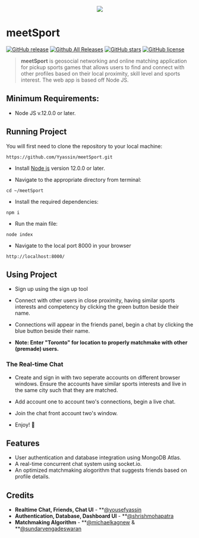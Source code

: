<span title="meetSport Dashboard">
 <p align="center">
  <img src="https://i.imgur.com/lzhScNS.png">
 </p>
</span>

# meetSport
[![GitHub release](https://img.shields.io/github/v/release/Yyassin/meetSport.svg?colorB=97CA00?label=version)](https://github.com/Yyassin/meetSport/releases/latest) [![Github All Releases](https://img.shields.io/github/downloads/Yyassin/meetSport/total.svg?colorB=97CA00)](https://github.com/Yyassin/meetSport/releases) [![GitHub stars](https://img.shields.io/github/stars/Yyassin/meetSport.svg?colorB=007EC6)](https://github.com/Yyassin/meetSport/stargazers)  [![GitHub license](https://img.shields.io/badge/license-MIT-blue.svg)](https://raw.githubusercontent.com/Yyassin/meetSport/master/LICENSE)

> **meetSport** is geosocial networking and online matching application for pickup sports games that allows users to find and connect with other profiles based on their local proximity, skill level and sports interest. The web app is based off Node JS.

<!--- Supports all major media players, including full **Spotify**, **Google Play Music Desktop Player** and **Chrome/Firefox webplayer** support (thanks to **[@tjhrulz](https://github.com/tjhrulz)** and **[@khanhas](https://github.com/khanhas)**)  for the amazing plugins used in this skin). --->

## Minimum Requirements:
 - Node JS v.12.0.0 or later.
 
## Running Project
You will first need to clone the repository to your local machine:
```
https://github.com/Yyassin/meetSport.git
```

* Install [Node js](https://nodejs.org/en/) version 12.0.0 or later.

* Navigate to the appropriate directory from terminal:
```
cd ~/meetSport
```

* Install the required dependencies:
```
npm i
```

* Run the main file:
```
node index
```

* Navigate to the local port 8000 in your browser
```
http://localhost:8000/
```


## Using Project

* Sign up using the sign up tool

* Connect with other users in close proximity, having similar sports interests and competency by clicking the green button beside their name.

* Connections will appear in the friends panel, begin a chat by clicking the blue button beside their name.

* **Note: Enter "Toronto" for location to properly matchmake with other (premade) users.**

### The Real-time Chat

* Create and sign in with two seperate accounts on different browser windows. Ensure the accounts have similar sports interests and live in the same city such that they are matched.

* Add account one to account two's connections, begin a live chat. 

* Join the chat front account two's window.

 * Enjoy! 🎉


## Features
- User authentication and database integration using MongoDB Atlas.
- A real-time concurrent chat system using socket.io.
- An optimized matchmaking alogorithm that suggests friends based on profile details.


## Credits

- **Realtime Chat, Friends, Chat UI** - **[@yousefyassin](https://github.com/Yyassin) 
- **Authentication, Database, Dashboard UI** - **[@shrishmohapatra](https://github.com/shrish-mohapatra)
- **Matchmaking Algorithm** - **[@michaelkagnew](https://github.com/Michael-Kagnew) & **[@sundarvengadeswaran](https://github.com/SundarVenga)

